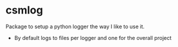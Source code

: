 # csmlog

Package to setup a python logger the way I like to use it.
- By default logs to files per logger and one for the overall project